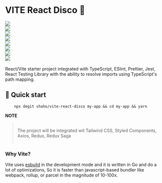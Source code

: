 # VITE React Disco 🎼

<div style="display: flex; flex-direction: column">

<img src="https://img.shields.io/badge/vite.js%20-%2335495e.svg?&style=for-the-badge&logo=vite&logoColor=white">
<img src="https://img.shields.io/badge/react%20-%2320232a.svg?&style=for-the-badge&logo=react&logoColor=%2361DAFB">
<img src="https://img.shields.io/badge/typescript%20-%23007ACC.svg?&style=for-the-badge&logo=typescript&logoColor=white">
<img src="https://img.shields.io/badge/-prettier-%23E33332?style=for-the-badge&logo=prettier&logoColor=white">
<img src="https://img.shields.io/badge/ESLint-4B3263?style=for-the-badge&logo=eslint&logoColor=white">
<img src="https://img.shields.io/badge/-jest-%23C21325?style=for-the-badge&logo=jest&logoColor=white">  
<img src="https://img.shields.io/badge/-TestingLibrary-%23E33332?style=for-the-badge&logo=testing-library&logoColor=white">

<img src="https://img.shields.io/badge/husky.js%20-%23323330.svg?style=for-the-badge&logo=javascript&logoColor=%23F7DF1E">

</div>
<br />
React/Vite starter project integrated with TypeScript, ESlint, Prettier, Jest,
React Testing Library with the ability to resolve imports using TypeScript's
path mapping.

## 🚀 Quick start

```shell
    npx degit shaho/vite-react-disco my-app && cd my-app && yarn
```

**NOTE** <br/>

> <br/>
> The project will be integrated wit Tailwind CSS, Styled Components, Axios, Redux, Redux Saga<br />
> <br/>

### Why Vite?

Vite uses [esbuild](https://github.com/evanw/esbuild) in the development mode
and it is written in Go and do a lot of optimizations, So it is faster than
javascript-based bundler like webpack, rollup, or parcel in the magnitude of
10-100x.
